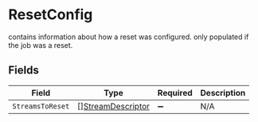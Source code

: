 # ResetConfig

contains information about how a reset was configured. only populated if the job was a reset.


## Fields

| Field                                                         | Type                                                          | Required                                                      | Description                                                   |
| ------------------------------------------------------------- | ------------------------------------------------------------- | ------------------------------------------------------------- | ------------------------------------------------------------- |
| `StreamsToReset`                                              | [][StreamDescriptor](../../models/shared/streamdescriptor.md) | :heavy_minus_sign:                                            | N/A                                                           |